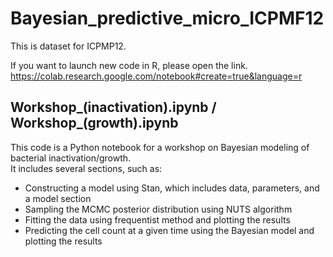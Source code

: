# Bayesian_predictive_micro_ICPMF12

This is dataset for ICPMP12.

If you want to launch new code in R, please open the link.<br>
https://colab.research.google.com/notebook#create=true&language=r


## Workshop_(inactivation).ipynb / Workshop_(growth).ipynb

This code is a Python notebook for a workshop on Bayesian modeling of bacterial inactivation/growth.<br>
It includes several sections, such as:<br>

<ul>
<li>Constructing a model using Stan, which includes data, parameters, and a model section
<li>Sampling the MCMC posterior distribution using NUTS algorithm
<li>Fitting the data using frequentist method and plotting the results
<li>Predicting the cell count at a given time using the Bayesian model and plotting the results
</ul>
